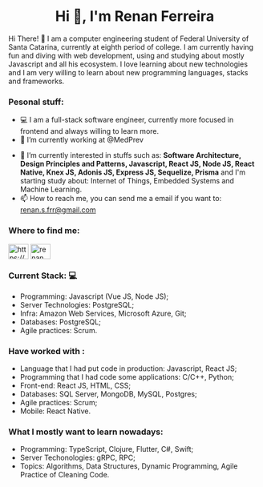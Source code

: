 <h1 align="center">Hi 👋, I'm Renan Ferreira</h1>

Hi There! :wave: I am a computer engineering student of Federal University of Santa Catarina, currently at eighth period of college. I am currently having fun and diving with web development, using and studying about mostly Javascript and all his ecosystem. I love learning about new technologies and I am very willing to learn about new programming languages, stacks and frameworks.

 ### Pesonal stuff:

* :computer: I am a full-stack software engineer, currently more focused in frontend and always willing to learn more.
* 🔭 I’m currently working  at @MedPrev

- 🌱 I’m currently interested in stuffs such as: **Software Architecture, Design Principles and Patterns, Javascript, React JS, Node JS, React Native, Knex JS, Adonis JS, Express JS,  Sequelize, Prisma** and I'm starting study about: Internet of Things, Embedded Systems and Machine Learning.
- 📫 How to reach me, you can send me a email if you want to:  renan.s.frr@gmail.com

<h3 align="left">Where to find me:</h3>
<p align="left">
<a href="https://www.linkedin.com/in/renansfrr/" target="blank"><img align="center" src="https://cdn.jsdelivr.net/npm/simple-icons@3.0.1/icons/linkedin.svg" alt="https://www.linkedin.com/in/renansfrr/" height="30" width="40" /></a>
<a href="https://www.instagram.com/renansfr/" target="blank"><img align="center" src="https://cdn.jsdelivr.net/npm/simple-icons@3.13.0/icons/instagram.svg" alt="renan ferreira" height="30" width="40" /></a>
</p>



### Current Stack: :computer:

* Programming: Javascript (Vue JS, Node JS);
* Server Technologies: PostgreSQL;
* Infra: Amazon Web Services, Microsoft Azure, Git;
* Databases: PostgreSQL;
* Agile practices: Scrum.

### Have worked with : 

* Language that I had put code in production:  Javascript, React JS;
* Programming that I had code some applications: C/C++, Python;
* Front-end: React JS, HTML, CSS;
* Databases: SQL Server, MongoDB, MySQL, Postgres;
* Agile practices: Scrum;
* Mobile: React Native.

### What I mostly want to learn nowadays:

* Programming: TypeScript, Clojure, Flutter, C#, Swift;
* Server Techonologies: gRPC, RPC;
* Topics: Algorithms, Data Structures, Dynamic Programming, Agile Practice of Cleaning Code.
